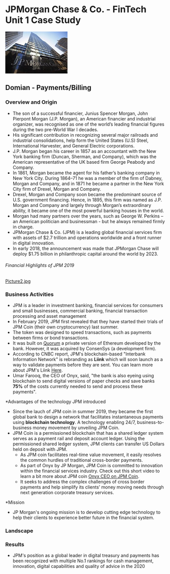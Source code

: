 # JPMorgan Chase & Co. - FinTech Unit 1 Case Study
![Picture1.jpg](/images/Picture1.jpg)
## **Domian - Payments/Billing**

### **Overview and Origin**

* The son of a successful financier, Junius Spencer Morgan, John Pierpont Morgan (J.P. Morgan), an American financier and industrial organizer, was recognised as one of the world’s leading financial figures during the two pre-World War I decades. 
* His significant contribution in recognizing several major railroads and industrial consolidations, help form the United States (U.S) Steel, International Harvester, and General Electric corporations. 
* J.P. Morgan began his career in 1857 as an accountant with the New York banking firm (Duncan, Sherman, and Company), which was the American representative of the UK based firm George Peabody and Company. 
* In 1861, Morgan became the agent for his father’s banking company in New York City. During 1864–71 he was a member of the firm of Dabney, Morgan and Company, and in 1871 he became a partner in the New York City firm of Drexel, Morgan and Company. 
* Drexel, Morgan and Company soon became the predominant source of U.S. government financing. Hence, in 1895, this firm was named as J.P. Morgan and Company and largely through Morgan’s extraordinary ability, it became one of the most powerful banking houses in the world.
* Morgan had many partners over the years, such as George W. Perkins – an American politician and businessman - but he always remained firmly in charge.
* JPMorgan Chase & Co. (JPM) is a leading global financial services firm with assets of $2.7 trillion and operations worldwide and a front runner in digital innovation.
* In early 2018, the announcement was made that JPMorgan Chase will deploy $1.75 billion in philanthropic capital around the world by 2023. 
###### Financial Highlights of JPM 2019
[Picture2.jpg](/images/Picture2.jpg)

### **Business Activities**
 
* JPM is a leader in investment banking, financial services for consumers and small businesses, commercial banking, financial transaction processing and asset management
* In February 2019, JPM first revealed that they have started their trials of JPM Coin (their own cryptocurrency) last summer. 
* The token was designed to speed transactions, such as payments between firms or bond transactions.
* It was built on [Quorum](https://www.coindesk.com/jpmorgan-ethereum-blockchain-quorum) a private version of Ethereum developed by the bank. However, it was acquired by  ConsenSys (a development firm).
* According to CNBC report, JPM's blockchain-based "Interbank Information Network" is rebranding as **Liink** which will soon launch as a way to validate payments before they are sent. You can learn more about JPM's Liink [Here](https://www.jpmorgan.com/onyx/liink). 
* Umar Farooq, the CEO of Onyx, said, "the bank is also eyeing using blockchain to send digital versions of paper checks and save banks **75%** of the costs currently needed to send and process these payments". 

*Advantages of the technology JPM introduced
 
* Since the lauch of JPM coin in summer 2019, they became the first global bank to design a network that facilitates instantaneous payments using **blockchain technology**. A technology enabling 24/7, business-to-business money movement by unveiling JPM Coin. 
* JPM Coin is a permissioned blockchain that has a shared ledger system serves as a payment rail and deposit account ledger. Using the permissioned shared ledger system, JPM clients can transfer US Dollars held on deposit with JPM.  
  * As JPM coin facilitates real-time value movement, it easily resolves the common hurdles of traditional cross-border payments.
  * As part of Onyx by JP Morgan, JPM Coin is committed to innovation within the financial services industry. Check out this short video to learn a bit more about JPM coin [Onyx CEO on JPM Coin](https://www.youtube.com/watch?v=PBA46dil9nk).
  * It seeks to address the complex challenges of cross border payments and help simplify its clients’ money moving needs through next generation corporate treasury services.
  
*Mission

* JP Morgan's ongoing mission is to develop cutting edge technology to help their clients to experience better future in the financial system.

### **Landscape**




### **Results**

* JPM's position as a global leader in digital treasury and payments has been recognized with multiple No.1 rankings for cash management, innovation, digital capabilities and quality of advice in the 2020 



